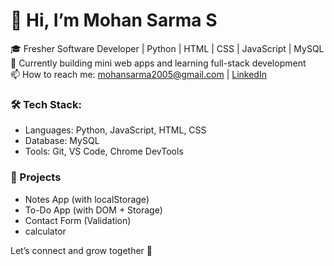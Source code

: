 # 👋 Hi, I’m Mohan Sarma S

🎓 Fresher Software Developer | Python | HTML | CSS | JavaScript | MySQL  
🚀 Currently building mini web apps and learning full-stack development  
📫 How to reach me: mohansarma2005@gmail.com | [LinkedIn](https://www.linkedin.com/in/mohan-sarma-s-b36752252)

### 🛠 Tech Stack:
- Languages: Python, JavaScript, HTML, CSS
- Database: MySQL
- Tools: Git, VS Code, Chrome DevTools

### 🔧 Projects

- Notes App (with localStorage)
- To-Do App (with DOM + Storage)
- Contact Form (Validation)
- calculator 

Let’s connect and grow together 🚀
